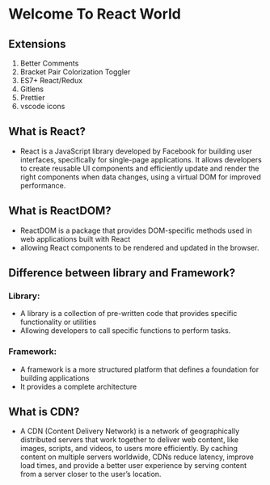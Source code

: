 # Welcome To React World

## Extensions

1.  Better Comments
2.  Bracket Pair Colorization Toggler
3.  ES7+ React/Redux
4.  Gitlens
5.  Prettier
6.  vscode icons

## What is React?

- React is a JavaScript library developed by Facebook for building user interfaces, specifically for single-page applications. It allows developers to create reusable UI components and efficiently update and render the right components when data changes, using a virtual DOM for improved performance.

## What is ReactDOM?

- ReactDOM is a package that provides DOM-specific methods used in web applications built with React
- allowing React components to be rendered and updated in the browser.

## Difference between library and Framework?

### Library:

- A library is a collection of pre-written code that provides specific functionality or utilities
- Allowing developers to call specific functions to perform tasks.

### Framework:

- A framework is a more structured platform that defines a foundation for building applications
- It provides a complete architecture

## What is CDN?

- A CDN (Content Delivery Network) is a network of geographically distributed servers that work together to deliver web content, like images, scripts, and videos, to users more efficiently. By caching content on multiple servers worldwide, CDNs reduce latency, improve load times, and provide a better user experience by serving content from a server closer to the user’s location.
